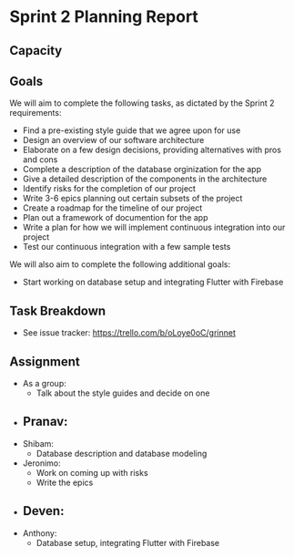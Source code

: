 # Sprint 2 Planning Report

## Capacity

## Goals
We will aim to complete the following tasks, as dictated by the Sprint 2 requirements:
- Find a pre-existing style guide that we agree upon for use
- Design an overview of our software architecture
- Elaborate on a few design decisions, providing alternatives with pros and cons
- Complete a description of the database orginization for the app
- Give a detailed description of the components in the architecture
- Identify risks for the completion of our project
- Write 3-6 epics planning out certain subsets of the project 
- Create a roadmap for the timeline of our project
- Plan out a framework of documention for the app
- Write a plan for how we will implement continuous integration into our project
- Test our continuous integration with a few sample tests

We will also aim to complete the following additional goals:
- Start working on database setup and integrating Flutter with Firebase


## Task Breakdown
- See issue tracker: https://trello.com/b/oLoye0oC/grinnet

## Assignment
- As a group:
    - Talk about the style guides and decide on one
- Pranav:
    - 
- Shibam:
    - Database description and database modeling
- Jeronimo:
    - Work on coming up with risks
    - Write the epics
- Deven:
    - 
- Anthony:
    - Database setup, integrating Flutter with Firebase
